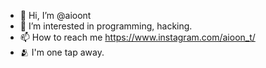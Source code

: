 - 👋 Hi, I’m @aioont
- 👀 I’m interested in programming, hacking.
- 📫 How to reach me https://www.instagram.com/aioon_t/
- 🫂 I'm one tap away.
<!---
aioont/aioont is a ✨ special ✨ repository because its `README.md` (this file) appears on your GitHub profile.
You can click the Preview link to take a look at your changes.
--->
